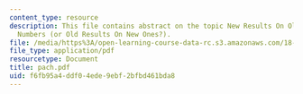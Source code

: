 ```yaml
---
content_type: resource
description: This file contains abstract on the topic New Results On Old Crossing
  Numbers (or Old Results On New Ones?).
file: /media/https%3A/open-learning-course-data-rc.s3.amazonaws.com/18-319-geometric-combinatorics-fall-2005/f6fb95a4ddf04ede9ebf2bfbd461bda8_pach.pdf
file_type: application/pdf
resourcetype: Document
title: pach.pdf
uid: f6fb95a4-ddf0-4ede-9ebf-2bfbd461bda8
---
```

